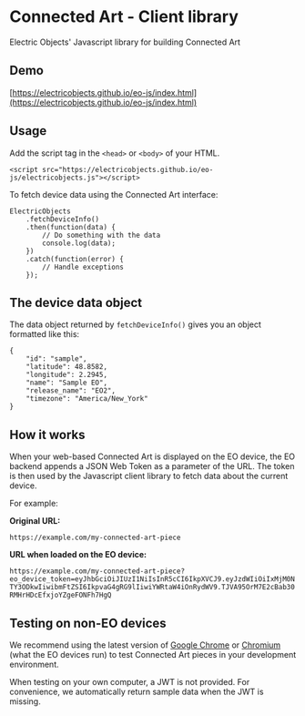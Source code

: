 # Connected Art - Client library

Electric Objects' Javascript library for building Connected Art


## Demo

[https://electricobjects.github.io/eo-js/index.html](https://electricobjects.github.io/eo-js/index.html)


## Usage

Add the script tag in the `<head>` or `<body>` of your HTML.

```
<script src="https://electricobjects.github.io/eo-js/electricobjects.js"></script>
```


To fetch device data using the Connected Art interface:

```
ElectricObjects
    .fetchDeviceInfo()
    .then(function(data) {
        // Do something with the data
        console.log(data);
    })
    .catch(function(error) {
        // Handle exceptions
    });
```

## The device data object

The data object returned by `fetchDeviceInfo()` gives you an object formatted like this:

```
{
    "id": "sample",
    "latitude": 48.8582,
    "longitude": 2.2945,
    "name": "Sample EO",
    "release_name": "EO2",
    "timezone": "America/New_York"
}
```


## How it works

When your web-based Connected Art is displayed on the EO device, the EO backend appends a JSON Web Token as a parameter of the URL. The token is then used by the Javascript client library to fetch data about the current device.

For example:

**Original URL:**

`https://example.com/my-connected-art-piece`

**URL when loaded on the EO device:** 

`https://example.com/my-connected-art-piece?eo_device_token=eyJhbGciOiJIUzI1NiIsInR5cCI6IkpXVCJ9.eyJzdWIiOiIxMjM0NTY3ODkwIiwibmFtZSI6IkpvaG4gRG9lIiwiYWRtaW4iOnRydWV9.TJVA95OrM7E2cBab30RMHrHDcEfxjoYZgeFONFh7HgQ`

## Testing on non-EO devices

We recommend using the latest version of [Google Chrome](https://www.google.com/chrome/) or [Chromium](https://www.chromium.org/Home) (what the EO devices run) to test Connected Art pieces in your development environment.

When testing on your own computer, a JWT is not provided. For convenience, we automatically return sample data when the JWT is missing.





